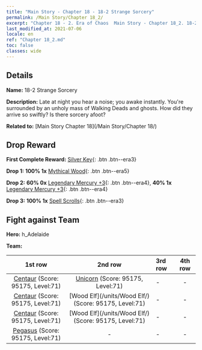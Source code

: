 ```yaml
---
title: "Main Story - Chapter 18 - 18-2 Strange Sorcery"
permalink: /Main Story/Chapter 18_2/
excerpt: "Chapter 18 - 2. Era of Chaos  Main Story - Chapter 18_2. 18-2 Strange Sorcery"
last_modified_at: 2021-07-06
locale: en
ref: "Chapter 18_2.md"
toc: false
classes: wide
---
```


## Details

 **Name:** 18-2 Strange Sorcery

 **Description:** Late at night you hear a noise; you awake instantly. You're surrounded by an unholy mass of Walking Deads and ghosts. How did they arrive so swiftly? Is there sorcery afoot?

 **Related to:** [Main Story Chapter 18](/Main Story/Chapter 18/)

## Drop Reward

 **First Complete Reward:** [Silver Key](/Items/con_693/){: .btn .btn--era3}

 **Drop 1:** **100% 1x** [Mythical Wood](/Items/mat_62/){: .btn .btn--era5}

 **Drop 2:** **60% 0x** [Legendary Mercury +3](/Items/mat_56/){: .btn .btn--era4}, **40% 1x** [Legendary Mercury +3](/Items/mat_56/){: .btn .btn--era4}

 **Drop 3:** **100% 1x** [Spell Scrolls](/Items/con_694/){: .btn .btn--era3}


## Fight against Team
 **Hero:** h_Adelaide

 **Team:**


  | 1st row | 2nd row | 3rd row | 4th row |
  |:----:|:----:|:----|:----:|
  | [Centaur](/units/Centaur/) (Score: 95175, Level:71)  | [Unicorn](/units/Unicorn/) (Score: 95175, Level:71)  | - | - |
  | [Centaur](/units/Centaur/) (Score: 95175, Level:71)  | [Wood Elf](/units/Wood Elf/) (Score: 95175, Level:71)  | - | - |
  | [Centaur](/units/Centaur/) (Score: 95175, Level:71)  | [Wood Elf](/units/Wood Elf/) (Score: 95175, Level:71)  | - | - |
  | [Pegasus](/units/Pegasus/) (Score: 95175, Level:71)  | - | - | - |


